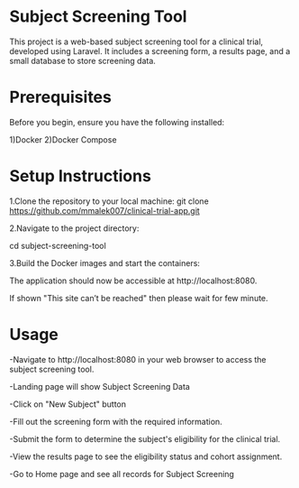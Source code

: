 Subject Screening Tool
======================
This project is a web-based subject screening tool for a clinical trial, developed using Laravel. It includes a screening form, a results page, and a small database to store screening data.

Prerequisites
=============
Before you begin, ensure you have the following installed:

1)Docker
2)Docker Compose

Setup Instructions
==================
1.Clone the repository to your local machine:
git clone https://github.com/mmalek007/clinical-trial-app.git

2.Navigate to the project directory:

cd subject-screening-tool

3.Build the Docker images and start the containers:


The application should now be accessible at http://localhost:8080.

If shown "This site can’t be reached" then please wait for few minute.

Usage
=====
-Navigate to http://localhost:8080 in your web browser to access the subject screening tool.

-Landing page will show Subject Screening Data

-Click on "New Subject" button

-Fill out the screening form with the required information.

-Submit the form to determine the subject's eligibility for the clinical trial.

-View the results page to see the eligibility status and cohort assignment.

-Go to Home page and see all records for Subject Screening
